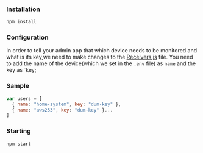 ### Installation

```js
npm install
```

### Configuration
In order to tell your admin app that which device needs to be monitored and what is its key,we need to make changes to the 
[Receivers.js](https://github.com/YashMeh/Leia/blob/master/leia-admin/src/_actions/Receivers.js) file. You need to add the name of the device(which we set in the `.env` file) as `name` and the key as `key;

### Sample

```js
var users = [
  { name: "home-system", key: "dum-key" },
  { name: "aws253", key: "dum-key" }...
]
```
### Starting

```js
npm start
```
